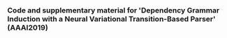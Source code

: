 ### Code and supplementary material for 'Dependency Grammar Induction with a Neural Variational Transition-Based Parser' (AAAI2019)
